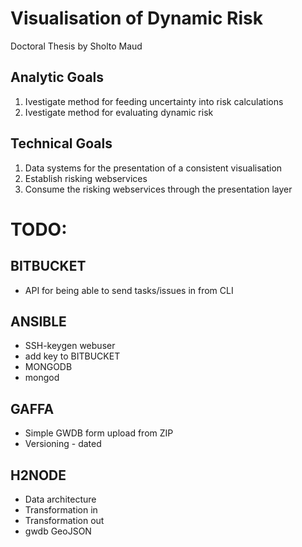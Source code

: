 # Visualisation of Dynamic Risk
Doctoral Thesis by Sholto Maud

## Analytic Goals
1. Ivestigate method for feeding uncertainty into risk calculations
2. Ivestigate method for evaluating dynamic risk

## Technical Goals
1. Data systems for the presentation of a consistent visualisation
2. Establish risking webservices
3. Consume the risking webservices through the presentation layer

# TODO:

## BITBUCKET
* API for being able to send tasks/issues in from CLI

## ANSIBLE
* SSH-keygen webuser
* add key to BITBUCKET
* MONGODB
* mongod

## GAFFA
* Simple GWDB form upload from ZIP
* Versioning - dated

## H2NODE
* Data architecture
* Transformation in
* Transformation out
* gwdb GeoJSON
